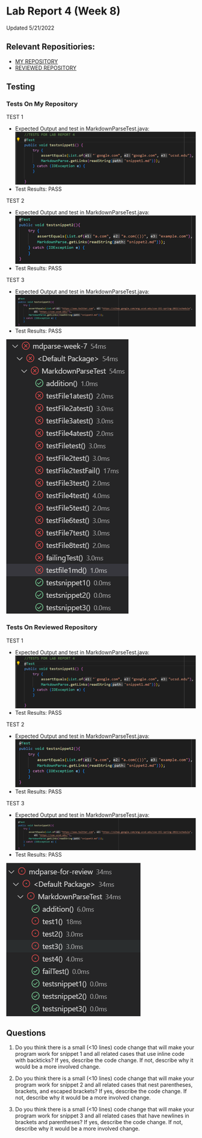 # Lab Report 4 (Week 8)  
Updated 5/21/2022  
## Relevant Repositiories:  
- [MY REPOSITORY](https://github.com/trinityxortiz/mdparse-week-7)  
- [REVIEWED REPOSITORY](https://github.com/trinityxortiz/mdparse-for-review)  

## Testing  

### Tests On My Repository  
TEST 1
- Expected Output and test in MarkdownParseTest.java: ![snippet test 1](Images\report-4\snippet-test-1.png)
- Test Results: PASS

TEST 2
- Expected Output and test in MarkdownParseTest.java: ![snippet test 2](Images\report-4\snippet-test-2.png)
- Test Results: PASS

TEST 3
- Expected Output and test in MarkdownParseTest.java: ![snippet test 3](Images\report-4\snippet-test-3.png)
- Test Results: PASS

![passing tests](Images\report-4\passing-tests-mine.png)

### Tests On Reviewed Repository    
TEST 1
- Expected Output and test in MarkdownParseTest.java: ![snippet test 1](Images\report-4\snippet-test-1.png)
- Test Results: PASS

TEST 2
- Expected Output and test in MarkdownParseTest.java: ![snippet test 2](Images\report-4\snippet-test-2.png)
- Test Results: PASS

TEST 3
- Expected Output and test in MarkdownParseTest.java: ![snippet test 3](Images\report-4\snippet-test-3.png)
- Test Results: PASS

![passing tests](Images\report-4\passing-tests-reviewed.png)

## Questions  
1. Do you think there is a small (<10 lines) code change that will make your program work for snippet 1 and all related cases that use inline code with backticks? If yes, describe the code change. If not, describe why it would be a more involved change.  

2. Do you think there is a small (<10 lines) code change that will make your program work for snippet 2 and all related cases that nest parentheses, brackets, and escaped brackets? If yes, describe the code change. If not, describe why it would be a more involved change.  

3. Do you think there is a small (<10 lines) code change that will make your program work for snippet 3 and all related cases that have newlines in brackets and parentheses? If yes, describe the code change. If not, describe why it would be a more involved change.  



